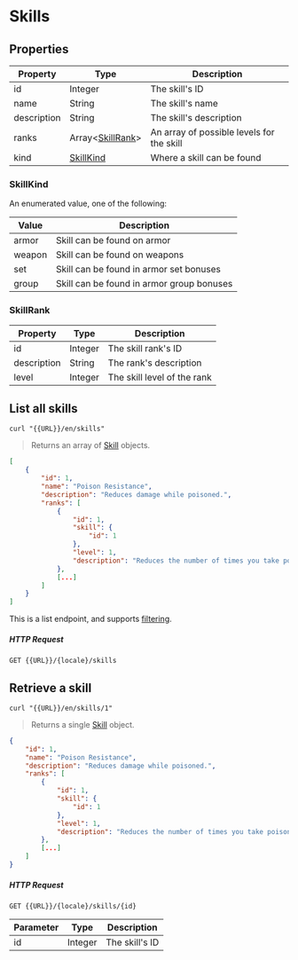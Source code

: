 [Skill]: #skills

# Skills
## Properties
|Property|Type|Description|
|---|---|---|
|id|Integer|The skill's ID|
|name|String|The skill's name|
|description|String|The skill's description|
|ranks|Array<[SkillRank](#skillrank)>|An array of possible levels for the skill|
|kind|[SkillKind](#skillkind)|Where a skill can be found|

### SkillKind
An enumerated value, one of the following:

|Value|Description|
|---|---|
|armor|Skill can be found on armor|
|weapon|Skill can be found on weapons|
|set|Skill can be found in armor set bonuses|
|group|Skill can be found in armor group bonuses|

### SkillRank
|Property|Type|Description|
|---|---|---|
|id|Integer|The skill rank's ID|
|description|String|The rank's description|
|level|Integer|The skill level of the rank|

## List all skills
```shell
curl "{{URL}}/en/skills"
```

> Returns an array of [Skill] objects.

```json
[
    {
        "id": 1,
        "name": "Poison Resistance",
        "description": "Reduces damage while poisoned.",
        "ranks": [
            {
                "id": 1,
                "skill": {
                    "id": 1
                },
                "level": 1,
                "description": "Reduces the number of times you take poison damage.",
            },
            [...]
        ]
    }
]
```

This is a list endpoint, and supports [filtering](#filtering-objects-in-the-response).

##### HTTP Request
`GET {{URL}}/{locale}/skills`

## Retrieve a skill
```shell
curl "{{URL}}/en/skills/1"
```

> Returns a single [Skill] object.

```json
{
    "id": 1,
    "name": "Poison Resistance",
    "description": "Reduces damage while poisoned.",
    "ranks": [
        {
            "id": 1,
            "skill": {
                "id": 1
            },
            "level": 1,
            "description": "Reduces the number of times you take poison damage.",
        },
        [...]
    ]
}
```

##### HTTP Request
`GET {{URL}}/{locale}/skills/{id}`

|Parameter|Type|Description|
|---|---|---|
|id|Integer|The skill's ID|
